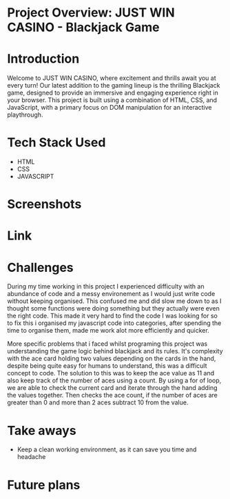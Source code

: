 # Project Overview: JUST WIN CASINO - Blackjack Game

# Introduction

Welcome to JUST WIN CASINO, where excitement and thrills await you at every turn! Our latest addition to the gaming lineup is the thrilling Blackjack game, designed to provide an immersive and engaging experience right in your browser. This project is built using a combination of HTML, CSS, and JavaScript, with a primary focus on DOM manipulation for an interactive playthrough.

# Tech Stack Used

- HTML
- CSS
- JAVASCRIPT

# Screenshots

# Link

# Challenges
During my time working in this project I experienced difficulty with an abundance of code and a messy environement as I would just write code without keeping organised. This confused me and did slow me down to as I thought some functions were doing something  but they actually were even the right code. This made it very hard to find the code I was looking for so to fix this i organised my javascript code into categories, after spending the time to organise them, made me work alot more efficiently and quicker.

More specific problems that i faced whilst programing this project was understanding the game logic behind blackjack and its rules. It's complexity with the ace card holding two values depending on the cards in the hand, despite being quite easy for humans to understand, this was a difficult concept to code. The solution to this was to keep the ace value as 11 and also keep track of the number of aces using a count. By using a for of loop, we are able to check the current card and iterate through the hand adding the values together. Then checks the ace count, if the number of aces are greater than 0 and more than 2 aces subtract 10 from the value.

# Take aways
- Keep a clean working environment, as it can save you time and headache



# Future plans

